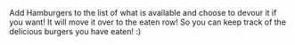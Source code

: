 Add Hamburgers to the list of what is available and choose to devour it if you want! It will move it over to the eaten row! So you can keep track of the delicious burgers you have eaten! :) 